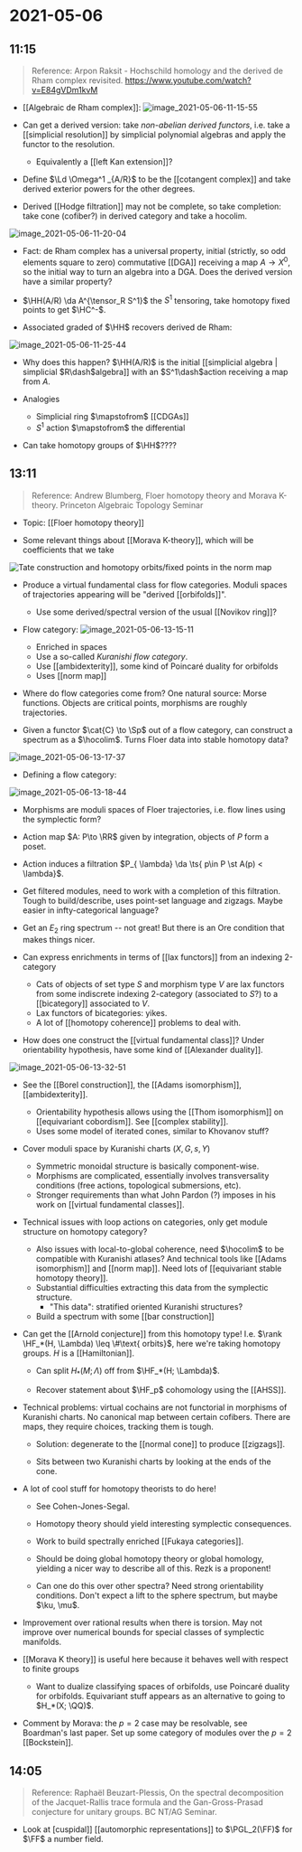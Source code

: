# 2021-05-06

## 11:15

> Reference: Arpon Raksit - Hochschild homology and the derived de Rham complex revisited. <https://www.youtube.com/watch?v=E84gVDm1kvM>

- [[Algebraic de Rham complex]]:
![image_2021-05-06-11-15-55](figures/image_2021-05-06-11-15-55.png)

- Can get a derived version: take *non-abelian derived functors*, i.e. take a [[simplicial resolution]] by simplicial polynomial algebras and apply the functor to the resolution.
  - Equivalently a [[left Kan extension]]?
- Define $\Ld \Omega^1 _{A/R}$ to be the [[cotangent complex]] and take derived exterior powers for the other degrees.
- Derived [[Hodge filtration]] may not be complete, so take completion: take cone (cofiber?) in derived category and take a hocolim.

![image_2021-05-06-11-20-04](figures/image_2021-05-06-11-20-04.png)

- Fact: de Rham complex has a universal property, initial (strictly, so odd elements square to zero) commutative [[DGA]] receiving a map $A\to X^0$, so the initial way to turn an algebra into a DGA.
  Does the derived version have a similar property?

- $\HH(A/R) \da A^{\tensor_R S^1}$ the $S^1$ tensoring, take homotopy fixed points to get $\HC^-$.
- Associated graded of $\HH$ recovers derived de Rham:

![image_2021-05-06-11-25-44](figures/image_2021-05-06-11-25-44.png)

  - Why does this happen? $\HH(A/R)$ is the initial [[simplicial algebra | simplicial $R\dash$algebra]] with an $S^1\dash$action receiving a map from $A$.
  - Analogies
    - Simplicial ring $\mapstofrom$ [[CDGAs]]
    - $S^1$ action $\mapstofrom$ the differential

- Can take homotopy groups of $\HH$????

## 13:11

> Reference: Andrew Blumberg, Floer homotopy theory and Morava K-theory. 
  Princeton Algebraic Topology Seminar

- Topic: [[Floer homotopy theory]]

- Some relevant things about [[Morava K-theory]], which will be coefficients that we take

![Tate construction and homotopy orbits/fixed points in the norm map](figures/image_2021-05-06-13-11-30.png)

- Produce a virtual fundamental class for flow categories.
  Moduli spaces of trajectories appearing will be "derived [[orbifolds]]".

  - Use some derived/spectral version of the usual [[Novikov ring]]?

- Flow category:
![image_2021-05-06-13-15-11](figures/image_2021-05-06-13-15-11.png)

  - Enriched in spaces
  - Use a so-called *Kuranishi flow category*.
  - Use [[ambidexterity]], some kind of Poincaré duality for orbifolds
  - Uses [[norm map]]

- Where do flow categories come from?
  One natural source: Morse functions.
  Objects are critical points, morphisms are roughly trajectories.

- Given a functor $\cat{C} \to \Sp$ out of a flow category, can construct a spectrum as a $\hocolim$.
  Turns Floer data into stable homotopy data?

![image_2021-05-06-13-17-37](figures/image_2021-05-06-13-17-37.png)

- Defining a flow category:

![image_2021-05-06-13-18-44](figures/image_2021-05-06-13-18-44.png)

  - Morphisms are moduli spaces of Floer trajectories, i.e. flow lines using the symplectic form?

  - Action map $A: P\to \RR$ given by integration, objects of $P$ form a poset.

  - Action induces a filtration $P_{ \lambda} \da \ts{ p\in P \st A(p) < \lambda}$.

  - Get filtered modules, need to work with a completion of this filtration.
    Tough to build/describe, uses point-set language and zigzags.
    Maybe easier in infty-categorical language?

- Get an $E_2$ ring spectrum -- not great! 
  But there is an Ore condition that makes things nicer.

- Can express enrichments in terms of [[lax functors]] from an indexing 2-category
  - Cats of objects of set type $S$ and morphism type $V$ are lax functors from some indiscrete indexing 2-category (associated to $S$?) to a [[bicategory]] associated to $V$.
  - Lax functors of bicategories: yikes.
  - A lot of [[homotopy coherence]] problems to deal with.

- How does one construct the [[virtual fundamental class]]?
  Under orientability hypothesis, have some kind of [[Alexander duality]].

![image_2021-05-06-13-32-51](figures/image_2021-05-06-13-32-51.png)

- See the [[Borel construction]], the [[Adams isomorphism]], [[ambidexterity]].
  - Orientability hypothesis allows using the [[Thom isomorphism]] on [[equivariant cobordism]].
    See [[complex stability]].
  - Uses some model of iterated cones, similar to Khovanov stuff?

- Cover moduli space by Kuranishi charts $(X, G, s, Y)$
  - Symmetric monoidal structure is basically component-wise.
  - Morphisms are complicated, essentially involves transversality conditions (free actions, topological submersions, etc).
  - Stronger requirements than what John Pardon (?) imposes in his work on [[virtual fundamental classes]].

- Technical issues with loop actions on categories, only get module structure on homotopy category?
  - Also issues with local-to-global coherence, need $\hocolim$ to be compatible with Kuranishi atlases?
    And technical tools like [[Adams isomorphism]] and [[norm map]].
    Need lots of [[equivariant stable homotopy theory]].
  - Substantial difficulties extracting this data from the symplectic structure.
    - "This data": stratified oriented Kuranishi structures?
  - Build a spectrum with some [[bar construction]]

- Can get the [[Arnold conjecture]] from this homotopy type!
  I.e. $\rank \HF_*(H, \Lambda) \leq \#\text{ orbits}$, here we're taking homotopy groups.
  $H$ is a [[Hamiltonian]].
  - Can split $H_*(M; \Lambda)$ off from $\HF_*(H; \Lambda)$.

  - Recover statement about $\HF_p$ cohomology using the [[AHSS]].

- Technical problems: virtual cochains are not functorial in morphisms of Kuranishi charts.
  No canonical map between certain cofibers.
  There are maps, they require choices, tracking them is tough.

  - Solution: degenerate to the [[normal cone]] to produce [[zigzags]].

  - Sits between two Kuranishi charts by looking at the ends of the cone.


- A lot of cool stuff for homotopy theorists to do here!
  - See Cohen-Jones-Segal.
  - Homotopy theory should yield interesting symplectic consequences.
  - Work to build spectrally enriched [[Fukaya categories]].
  - Should be doing global homotopy theory or global homology, yielding a nicer way to describe all of this.
    Rezk is a proponent!

  - Can one do this over other spectra?
  Need strong orientability conditions.
  Don't expect a lift to the sphere spectrum, but maybe $\ku, \mu$.

- Improvement over rational results when there is torsion.
  May not improve over numerical bounds for special classes of symplectic manifolds.

- [[Morava K theory]] is useful here because it behaves well with respect to finite groups
  - Want to dualize classifying spaces of orbifolds, use Poincaré duality for orbifolds.
    Equivariant stuff appears as an alternative to going to $H_*(X; \QQ)$.
- Comment by Morava: the $p=2$ case may be resolvable, see Boardman's last paper.
  Set up some category of modules over the $p=2$ [[Bockstein]].


## 14:05

> Reference: Raphaël Beuzart-Plessis, On the spectral decomposition of the Jacquet-Rallis trace formula and the Gan-Gross-Prasad conjecture for unitary groups.
  BC NT/AG Seminar.

- Look at [cuspidal]] [[automorphic representations]] to $\PGL_2(\FF)$ for $\FF$ a number field.

